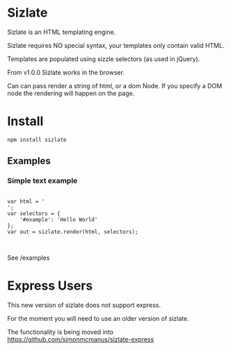 <h1>Sizlate</h1>

Sizlate is an HTML templating engine.

Sizlate requires NO special syntax, your templates only contain valid HTML.

Templates are populated using sizzle selectors (as used in jQuery).

From v1.0.0 Sizlate works in the browser.

Can can pass render a string of html, or a dom Node. If you specify a DOM node the rendering will happen on the page.

<h1>Install</h1>

	npm install sizlate

<h2>Examples</h2>

<h3>Simple text example</h3>
<pre>
<code>
var html = '<div id="example"></div>';
var selectors = {
	'#example': 'Hello World'
};
var out = sizlate.render(html, selectors);

</code>
</pre>
See /examples


<h1>Express Users</h1>

This new version of sizlate does not support express.

For the moment you will need to use an older version of sizlate.

The functionality is being moved into https://github.com/simonmcmanus/sizlate-express
